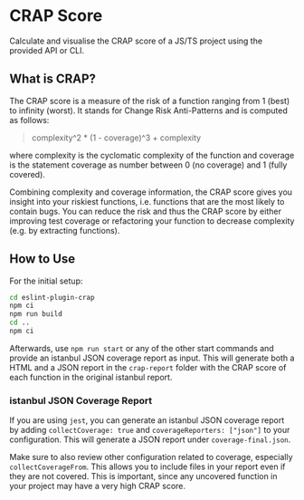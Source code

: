 # CRAP Score

Calculate and visualise the CRAP score of a JS/TS project using the provided API or CLI.

## What is CRAP?

The CRAP score is a measure of the risk of a function ranging from 1 (best) to infinity (worst). It stands for Change Risk Anti-Patterns and is computed as follows:

> complexity^2 \* (1 - coverage)^3 + complexity

where complexity is the cyclomatic complexity of the function and coverage is the statement coverage as number between 0 (no coverage) and 1 (fully covered).

Combining complexity and coverage information, the CRAP score gives you insight into your riskiest functions, i.e. functions that are the most likely to contain bugs. You can reduce the risk and thus the CRAP score by either improving test coverage or refactoring your function to decrease complexity (e.g. by extracting functions).

## How to Use

For the initial setup:

```sh
cd eslint-plugin-crap
npm ci
npm run build
cd ..
npm ci
```

Afterwards, use `npm run start` or any of the other start commands and provide an istanbul JSON coverage report as input. This will generate both a HTML and a JSON report in the `crap-report` folder with the CRAP score of each function in the original istanbul report.

### istanbul JSON Coverage Report

If you are using `jest`, you can generate an istanbul JSON coverage report by adding `collectCoverage: true` and `coverageReporters: ["json"]` to your configuration. This will generate a JSON report under `coverage-final.json`.

Make sure to also review other configuration related to coverage, especially `collectCoverageFrom`. This allows you to include files in your report even if they are not covered. This is important, since any uncovered function in your project may have a very high CRAP score.
